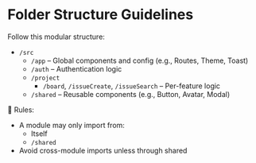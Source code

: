 # Folder Structure Guidelines

Follow this modular structure:

- `/src`
  - `/app` – Global components and config (e.g., Routes, Theme, Toast)
  - `/auth` – Authentication logic
  - `/project`
    - `/board`, `/issueCreate`, `/issueSearch` – Per-feature logic
  - `/shared` – Reusable components (e.g., Button, Avatar, Modal)

📌 Rules:
- A module may only import from:
  - Itself
  - `/shared`
- Avoid cross-module imports unless through shared
